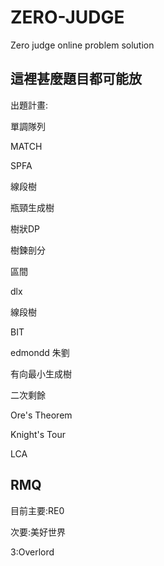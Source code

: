 # ZERO-JUDGE
Zero judge online problem solution

這裡甚麼題目都可能放
---------------------------
出題計畫: 

單調隊列 

MATCH

SPFA

線段樹

瓶頸生成樹

樹狀DP

樹鍊剖分

區間

dlx

線段樹

BIT

edmondd 朱劉 

有向最小生成樹

二次剩餘

Ore's Theorem

Knight's Tour

LCA

RMQ
-------------------------
目前主要:RE0

次要:美好世界

3:Overlord

